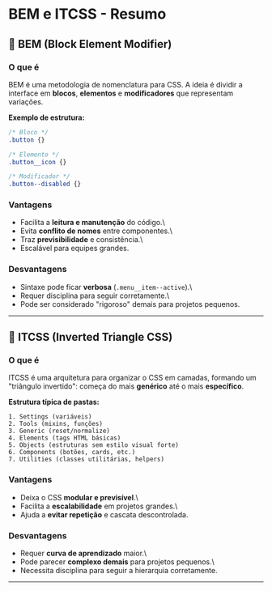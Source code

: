 # BEM e ITCSS - Resumo

## 🔹 BEM (Block Element Modifier)

### O que é

BEM é uma metodologia de nomenclatura para CSS. A ideia é dividir a interface em **blocos**, **elementos** e **modificadores** que representam variações.

**Exemplo de estrutura:**

``` css
/* Bloco */
.button {}

/* Elemento */
.button__icon {}

/* Modificador */
.button--disabled {}
```

### Vantagens

-   Facilita a **leitura e manutenção** do código.\
-   Evita **conflito de nomes** entre componentes.\
-   Traz **previsibilidade** e consistência.\
-   Escalável para equipes grandes.

### Desvantagens

-   Sintaxe pode ficar **verbosa** (`.menu__item--active`).\
-   Requer disciplina para seguir corretamente.\
-   Pode ser considerado "rigoroso" demais para projetos pequenos.

------------------------------------------------------------------------

## 🔹 ITCSS (Inverted Triangle CSS)

### O que é

ITCSS é uma arquitetura para organizar o CSS em camadas, formando um
"triângulo invertido": começa do mais **genérico** até o mais
**específico**.

**Estrutura típica de pastas:**

    1. Settings (variáveis)
    2. Tools (mixins, funções)
    3. Generic (reset/normalize)
    4. Elements (tags HTML básicas)
    5. Objects (estruturas sem estilo visual forte)
    6. Components (botões, cards, etc.)
    7. Utilities (classes utilitárias, helpers)

### Vantagens

-   Deixa o CSS **modular e previsível**.\
-   Facilita a **escalabilidade** em projetos grandes.\
-   Ajuda a **evitar repetição** e cascata descontrolada.

### Desvantagens

-   Requer **curva de aprendizado** maior.\
-   Pode parecer **complexo demais** para projetos pequenos.\
-   Necessita disciplina para seguir a hierarquia corretamente.

------------------------------------------------------------------------


